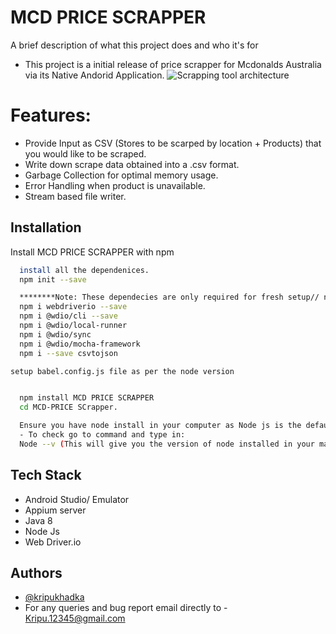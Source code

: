 # MCD PRICE SCRAPPER



A brief description of what this project does and who it's for
- This project is a initial release of price scrapper for Mcdonalds Australia via its Native Andorid Application. 
![Scrapping tool architecture](https://user-images.githubusercontent.com/84505567/193700354-800e433e-57e4-45b3-9a3d-acd6a3b1eef6.png)

# Features:
- Provide Input as CSV (Stores to be scarped by location + Products) that you would like to be scraped.
- Write down scrape data obtained into a .csv format.
- Garbage Collection for optimal memory usage.
- Error Handling when product is unavailable.
- Stream based file writer.





## Installation

Install MCD PRICE SCRAPPER with npm

```bash
  install all the dependenices. 
  npm init --save

  ********Note: These dependecies are only required for fresh setup// npm init --save does the drill if you are looking to make this scrapper work on your machine. ******
  npm i webdriverio --save
  npm i @wdio/cli --save
  npm i @wdio/local-runner
  npm i @wdio/sync
  npm i @wdio/mocha-framework
  npm i --save csvtojson

setup babel.config.js file as per the node version


  npm install MCD PRICE SCRAPPER
  cd MCD-PRICE SCrapper. 

  Ensure you have node install in your computer as Node js is the default runtime used. 
  - To check go to command and type in:
  Node --v (This will give you the version of node installed in your machine)
```
    




## Tech Stack
- Android Studio/ Emulator
- Appium server
- Java 8
- Node Js
- Web Driver.io



## Authors

- [@kripukhadka](https://www.github.com/Kripu77)
- For any queries and bug report email directly to -  Kripu.12345@gmail.com

